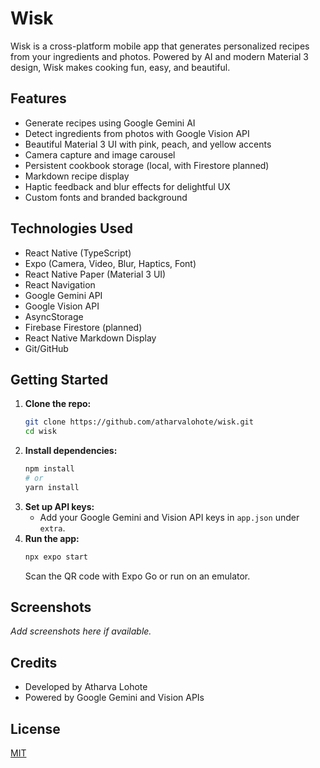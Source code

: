 # Wisk

Wisk is a cross-platform mobile app that generates personalized recipes from your ingredients and photos. Powered by AI and modern Material 3 design, Wisk makes cooking fun, easy, and beautiful.

## Features
- Generate recipes using Google Gemini AI
- Detect ingredients from photos with Google Vision API
- Beautiful Material 3 UI with pink, peach, and yellow accents
- Camera capture and image carousel
- Persistent cookbook storage (local, with Firestore planned)
- Markdown recipe display
- Haptic feedback and blur effects for delightful UX
- Custom fonts and branded background

## Technologies Used
- React Native (TypeScript)
- Expo (Camera, Video, Blur, Haptics, Font)
- React Native Paper (Material 3 UI)
- React Navigation
- Google Gemini API
- Google Vision API
- AsyncStorage
- Firebase Firestore (planned)
- React Native Markdown Display
- Git/GitHub

## Getting Started

1. **Clone the repo:**
   ```sh
   git clone https://github.com/atharvalohote/wisk.git
   cd wisk
   ```
2. **Install dependencies:**
   ```sh
   npm install
   # or
   yarn install
   ```
3. **Set up API keys:**
   - Add your Google Gemini and Vision API keys in `app.json` under `extra`.
4. **Run the app:**
   ```sh
   npx expo start
   ```
   Scan the QR code with Expo Go or run on an emulator.

## Screenshots
_Add screenshots here if available._

## Credits
- Developed by Atharva Lohote
- Powered by Google Gemini and Vision APIs

## License
[MIT](LICENSE) 